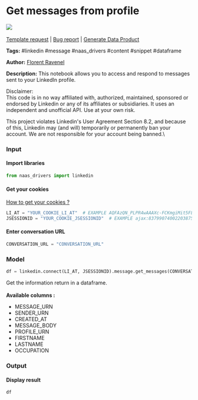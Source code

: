 # Get messages from profile

[![](https://naasai-public.s3.eu-west-3.amazonaws.com/Open\_in\_Naas\_Lab.svg)](https://app.naas.ai/user-redirect/naas/downloader?url=https://raw.githubusercontent.com/jupyter-naas/awesome-notebooks/master/LinkedIn/LinkedIn\_Get\_messages\_from\_profile.ipynb)\
\
[Template request](https://github.com/jupyter-naas/awesome-notebooks/issues/new?assignees=\&labels=\&template=template-request.md\&title=Tool+-+Action+of+the+notebook+) | [Bug report](https://github.com/jupyter-naas/awesome-notebooks/issues/new?assignees=\&labels=bug\&template=bug\_report.md\&title=LinkedIn+-+Get+messages+from+profile:+Error+short+description) | [Generate Data Product](https://app.naas.ai/user-redirect/naas/downloader?url=https://raw.githubusercontent.com/jupyter-naas/awesome-notebooks/master/Naas/Naas\_Start\_data\_product.ipynb)

**Tags:** #linkedin #message #naas\_drivers #content #snippet #dataframe

**Author:** [Florent Ravenel](https://www.linkedin.com/in/florent-ravenel/)

**Description:** This notebook allows you to access and respond to messages sent to your LinkedIn profile.

Disclaimer:\
This code is in no way affiliated with, authorized, maintained, sponsored or endorsed by Linkedin or any of its affiliates or subsidiaries. It uses an independent and unofficial API. Use at your own risk.

This project violates Linkedin's User Agreement Section 8.2, and because of this, Linkedin may (and will) temporarily or permanently ban your account. We are not responsible for your account being banned.\


### Input

#### Import libraries

```python
from naas_drivers import linkedin
```

#### Get your cookies

[How to get your cookies ?](https://www.notion.so/LinkedIn-driver-Get-your-cookies-d20a8e7e508e42af8a5b52e33f3dba75)

```python
LI_AT = "YOUR_COOKIE_LI_AT"  # EXAMPLE AQFAzQN_PLPR4wAAAXc-FCKmgiMit5FLdY1af3-2
JSESSIONID = "YOUR_COOKIE_JSESSIONID"  # EXAMPLE ajax:8379907400220387585
```

#### Enter conversation URL

```python
CONVERSATION_URL = "CONVERSATION_URL"
```

### Model

```python
df = linkedin.connect(LI_AT, JSESSIONID).message.get_messages(CONVERSATION_URL)
```

Get the information return in a dataframe.\
\
**Available columns :**

* MESSAGE\_URN
* SENDER\_URN
* CREATED\_AT
* MESSAGE\_BODY
* PROFILE\_URN
* FIRSTNAME
* LASTNAME
* OCCUPATION

### Output

#### Display result

```python
df
```
